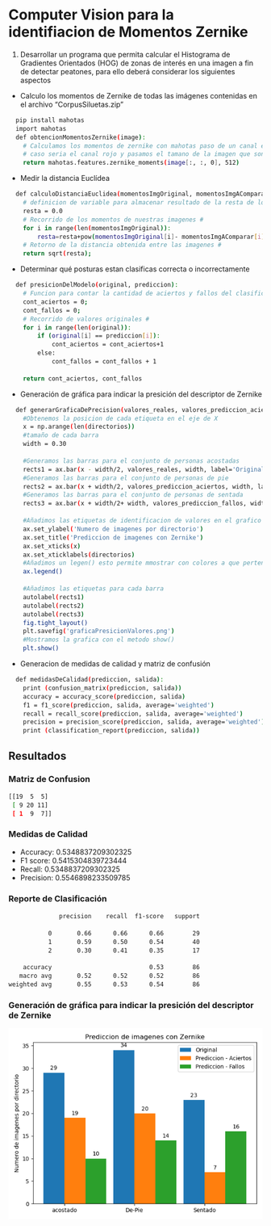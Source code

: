 # Computer Vision para la identifiacion de Momentos Zernike

1. Desarrollar un programa que permita calcular el Histograma de Gradientes Orientados (HOG) de
zonas de interés en una imagen a fin de detectar peatones, para ello deberá considerar los siguientes
aspectos

- Calculo los momentos de Zernike de todas las imágenes contenidas en el archivo “CorpusSiluetas.zip”

```sh
  pip install mahotas
  import mahotas
  def obtencionMomentosZernike(image):
    # Calculamos los momentos de zernike con mahotas paso de un canal en especifico en este  #
    # caso seria el canal rojo y pasamos el tamano de la imagen que son de 512 #
    return mahotas.features.zernike_moments(image[:, :, 0], 512)
```
- Medir la distancia Euclídea 

```sh
  def calculoDistanciaEuclidea(momentosImgOriginal, momentosImgAComparar):
    # definicion de variable para almacenar resultado de la resta de los valores de cada momento #
    resta = 0.0
    # Recorrido de los momentos de nuestras imagenes #
    for i in range(len(momentosImgOriginal)):
        resta=resta+pow(momentosImgOriginal[i]- momentosImgAComparar[i],2);
    # Retorno de la distancia obtenida entre las imagenes #
    return sqrt(resta);
```
- Determinar qué posturas estan clasificas correcta o incorrectamente
```sh
  def presicionDelModelo(original, prediccion):
    # Funcion para contar la cantidad de aciertos y fallos del clasificador #
    cont_aciertos = 0; 
    cont_fallos = 0;
    # Recorrido de valores originales #
    for i in range(len(original)):
        if (original[i] == prediccion[i]):
            cont_aciertos = cont_aciertos+1
        else:
            cont_fallos = cont_fallos + 1
    
    return cont_aciertos, cont_fallos
```
- Generación de gráfica para indicar la presición del descriptor de Zernike 
```sh
  def generarGraficaDePrecision(valores_reales, valores_prediccion_aciertos, valores_prediccion_fallos, directorios):
    #Obtenemos la posicion de cada etiqueta en el eje de X
    x = np.arange(len(directorios))
    #tamaño de cada barra
    width = 0.30

    #Generamos las barras para el conjunto de personas acostadas
    rects1 = ax.bar(x - width/2, valores_reales, width, label='Original')
    #Generamos las barras para el conjunto de personas de pie
    rects2 = ax.bar(x + width/2, valores_prediccion_aciertos, width, label='Prediccion - Aciertos')
    #Generamos las barras para el conjunto de personas de sentada
    rects3 = ax.bar(x + width/2+ width, valores_prediccion_fallos, width, label='Prediccion - Fallos')

    #Añadimos las etiquetas de identificacion de valores en el grafico
    ax.set_ylabel('Numero de imagenes por directorio')
    ax.set_title('Prediccion de imagenes con Zernike')
    ax.set_xticks(x)
    ax.set_xticklabels(directorios)
    #Añadimos un legen() esto permite mmostrar con colores a que pertence cada valor.
    ax.legend()

    #Añadimos las etiquetas para cada barra
    autolabel(rects1)
    autolabel(rects2)
    autolabel(rects3)
    fig.tight_layout()
    plt.savefig('graficaPresicionValores.png')
    #Mostramos la grafica con el metodo show()
    plt.show()
```
- Generacion de medidas de calidad y matriz de confusión
```sh
  def medidasDeCalidad(prediccion, salida):
    print (confusion_matrix(prediccion, salida)) 
    accuracy = accuracy_score(prediccion, salida)
    f1 = f1_score(prediccion, salida, average='weighted')
    recall = recall_score(prediccion, salida, average='weighted')
    precision = precision_score(prediccion, salida, average='weighted')
    print (classification_report(prediccion, salida))
```
## Resultados
### Matriz de Confusion
```sh
[[19  5  5]
 [ 9 20 11]
 [ 1  9  7]]
```
### Medidas de Calidad
 - Accuracy: 0.5348837209302325
 - F1 score: 0.5415304839723444
 - Recall: 0.5348837209302325
 - Precision: 0.5546898233509785
### Reporte de Clasificación
```sh
              precision    recall  f1-score   support

           0       0.66      0.66      0.66        29
           1       0.59      0.50      0.54        40
           2       0.30      0.41      0.35        17

    accuracy                           0.53        86
   macro avg       0.52      0.52      0.52        86
weighted avg       0.55      0.53      0.54        86
```
### Generación de gráfica para indicar la presición del descriptor de Zernike 
![](graficaPresicionValores.png)
